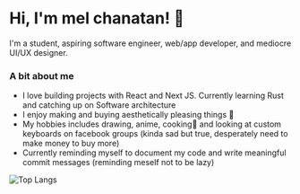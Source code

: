 # Hi, I'm mel chanatan! 👋

I'm a student, aspiring software engineer, web/app developer, and mediocre UI/UX designer. 

### A bit about me
- I love building projects with React and Next JS. Currently learning Rust and catching up on Software architecture
- I enjoy making and buying aesthetically pleasing things 🌟 
- My hobbies includes drawing, anime, cooking🍳 and looking at custom keyboards on facebook groups (kinda sad but true, desperately need to make money to buy more)
- Currently reminding myself to document my code and write meaningful commit messages (reminding meself not to be lazy)

![Top Langs](https://github-readme-stats.vercel.app/api/top-langs/?username=melchanatan&hide_progress=true&title_color=1A596D)


<!---
melchanatan/melchanatan is a ✨ special ✨ repository because its `README.md` (this file) appears on your GitHub profile.
You can click the Preview link to take a look at your changes.
--->
